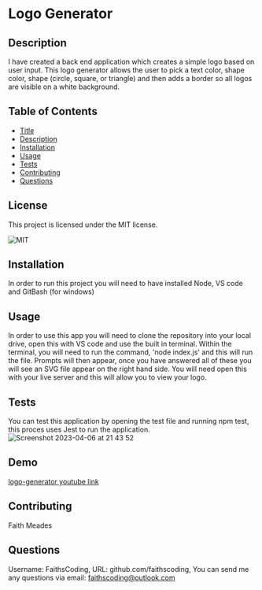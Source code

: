 # Logo Generator

## Description

I have created a back end application which creates a simple logo based on user input. This logo generator allows the user to pick a text color, shape color, shape (circle, square, or triangle) and then adds a border so all logos are visible on a white background. 

## Table of Contents

- [Title](#title)
- [Description](#description)
- [Installation](#installation)
- [Usage](#usage)
- [Tests](#tests)
- [Contributing](#contributing)
- [Questions](#questions)
   
## License

This project is licensed under the MIT license.

![MIT](https://img.shields.io/badge/LICENSE-MIT-red)

## Installation
In order to run this project you will need to have installed Node, VS code and GitBash (for windows)

## Usage

In order to use this app you will need to clone the repository into your local drive, open this with VS code and use the built in terminal. Within the terminal, you will need to run the command, 'node index.js' and this will run the file. Prompts will then appear, once you have answered all of these you will see an SVG file appear on the right hand side. You will need open this with your live server and this will allow you to view your logo.

## Tests

You can test this application by opening the test file and running npm test, this proces uses Jest to run the application. 
![Screenshot 2023-04-06 at 21 43 52](https://user-images.githubusercontent.com/122907573/230490421-a2bbd773-3d13-4a4e-bf10-a6a677286afe.png)


## Demo
[logo-generator youtube link](https://youtu.be/MIi2Pi51eHs)

## Contributing

Faith Meades

## Questions
Username: FaithsCoding,
URL: github.com/faithscoding,
You can send me any questions via email: faithscoding@outlook.com
